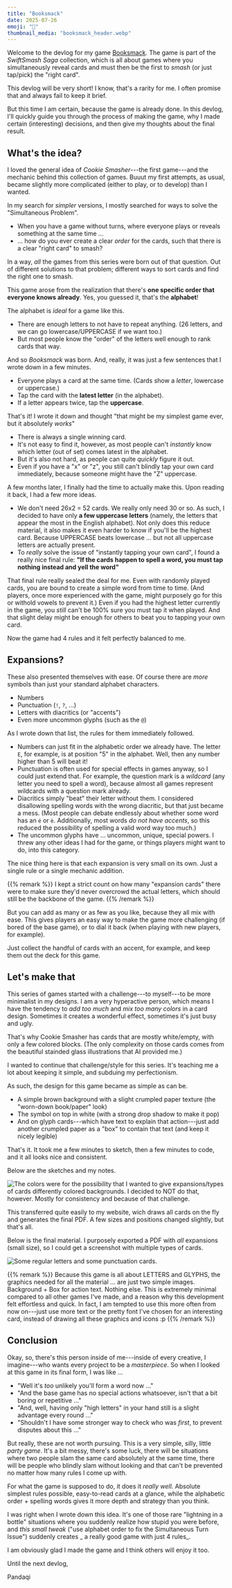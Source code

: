 ```yaml
---
title: "Booksmack"
date: 2025-07-26
emoji: "📖"
thumbnail_media: "booksmack_header.webp"
---
```


Welcome to the devlog for my game [Booksmack](https://pandaqi.com/swiftsmash-saga/tap/booksmack/). The game is part of the _SwiftSmash Saga_ collection, which is all about games where you simultaneously reveal cards and must then be the first to _smash_ (or just tap/pick) the "right card".

This devlog will be very short! I know, that's a rarity for me. I often promise that and always fail to keep it brief.

But this time I am certain, because the game is already done. In this devlog, I'll quickly guide you through the process of making the game, why I made certain (interesting) decisions, and then give my thoughts about the final result.

## What's the idea?

I loved the general idea of _Cookie Smasher_---the first game---and the mechanic behind this collection of games. Buuut my first attempts, as usual, became slightly more complicated (either to play, or to develop) than I wanted. 

In my search for _simpler_ versions, I mostly searched for ways to solve the "Simultaneous Problem".

* When you have a game without turns, where everyone plays or reveals something at the same time ...
* ... how do you ever create a clear _order_ for the cards, such that there is a clear "right card" to smash?

In a way, _all_ the games from this series were born out of that question. Out of different solutions to that problem; different ways to sort cards and find the right one to smash.

This game arose from the realization that there's **one specific order that everyone knows already**. Yes, you guessed it, that's the **alphabet**!

The alphabet is _ideal_ for a game like this.

* There are enough letters to not have to repeat anything. (26 letters, and we can go lowercase/UPPERCASE if we want too.)
* But most people know the "order" of the letters well enough to rank cards that way.

And so _Booksmack_ was born. And, really, it was just a few sentences that I wrote down in a few minutes.

* Everyone plays a card at the same time. (Cards show a _letter_, lowercase or uppercase.)
* Tap the card with the **latest letter** (in the alphabet).
* If a letter appears twice, tap the **uppercase**.

That's it! I wrote it down and thought "that might be my simplest game ever, but it absolutely _works_"

* There is always a single winning card.
* It's not easy to find it, however, as most people can't _instantly_ know which letter (out of set) comes latest in the alphabet.
* But it's also not hard, as people can quite _quickly_ figure it out.
* Even if you have a "x" or "z", you still can't blindly tap your own card immediately, because someone might have the "Z" uppercase.

A few months later, I finally had the time to actually make this. Upon reading it back, I had a few more ideas.

* We don't need 26x2 = 52 cards. We really only need 30 or so. As such, I decided to have only **a few uppercase letters** (namely, the letters that appear the most in the English alphabet). Not only does this reduce material, it also makes it even harder to know if you'll be the highest card. Because UPPERCASE beats lowercase ... but not all uppercase letters are actually present.
* To _really_ solve the issue of "instantly tapping your own card", I found a really nice final rule: **"If the cards happen to spell a word, you must tap nothing instead and yell the word"**

That final rule really sealed the deal for me. Even with randomly played cards, you are bound to create a simple word from time to time. (And players, once more experienced with the game, might purposely go for this or withold vowels to prevent it.) Even if you had the highest letter currently in the game, you _still_ can't be 100% sure you must tap it when played. And that slight delay might be enough for others to beat you to tapping your own card.

Now the game had 4 rules and it felt perfectly balanced to me.

## Expansions?

These also presented themselves with ease. Of course there are _more_ symbols than just your standard alphabet characters.

* Numbers
* Punctuation (`!`, `?`, ...)
* Letters with diacritics (or "accents")
* Even more uncommon glyphs (such as the `@`)

As I wrote down that list, the rules for them immediately followed.

* Numbers can just fit in the alphabetic order we already have. The letter `E`, for example, is at position "5" in the alphabet. Well, then any number higher than 5 will beat it!
* Punctuation is often used for special effects in games anyway, so I could just extend that. For example, the question mark is a _wildcard_ (any letter you need to spell a word), because almost all games represent wildcards with a question mark already.
* Diacritics simply "beat" their letter without them. I considered disallowing spelling words with the wrong diacritic, but that just became a mess. (Most people can debate endlessly about whether some word has an `é` or `è`. Additionally, most words _do not have accents_, so this reduced the possibility of spelling a valid word way too much.)
* The uncommon glyphs have ... uncommon, unique, special powers. I threw any other ideas I had for the game, or things players might want to do, into this category.

The nice thing here is that each expansion is very small on its own. Just a single rule or a single mechanic addition. 

{{% remark %}}
I kept a strict count on how many "expansion cards" there were to make sure they'd never overcrowd the actual letters, which should still be the backbone of the game.
{{% /remark %}}

But you can add as many or as few as you like, because they all mix with ease. This gives players an easy way to make the game more challenging (if bored of the base game), or to dial it back (when playing with new players, for example).

Just collect the handful of cards with an accent, for example, and keep them out the deck for this game.

## Let's make that

This series of games started with a challenge---to myself---to be more minimalist in my designs. I am a very hyperactive person, which means I have the tendency to _add too much_ and _mix too many colors_ in a card design. Sometimes it creates a wonderful effect, sometimes it's just busy and ugly.

That's why Cookie Smasher has cards that are mostly white/empty, with only a few colored blocks. (The only complexity on those cards comes from the beautiful stainded glass illustrations that AI provided me.)

I wanted to continue that challenge/style for this series. It's teaching me a lot about keeping it simple, and subduing my perfectionism.

As such, the design for this game became as simple as can be.

* A simple brown background with a slight crumpled paper texture (the "worn-down book/paper" look)
* The symbol on top in white (with a strong drop shadow to make it pop)
* And on glyph cards---which have text to explain that action---just add another crumpled paper as a "box" to contain that text (and keep it nicely legible)

That's it. It took me a few minutes to sketch, then a few minutes to code, and it all looks nice and consistent.

Below are the sketches and my notes.

![The colors were for the possibility that I wanted to give expansions/types of cards differently colored backgrounds. I decided to NOT do that, however. Mostly for consistency and because of that challenge.](booksmack_sketch.webp)

This transferred quite easily to my website, wich draws all cards on the fly and generates the final PDF. A few sizes and positions changed slightly, but that's all.

Below is the final material. I purposely exported a PDF with _all_ expansions (small size), so I could get a screenshot with multiple types of cards.

![Some regular letters and some punctuation cards.](booksmack_final_material.webp)

{{% remark %}}
Because this game is all about LETTERS and GLYPHS, the graphics needed for all the material ... are just two simple images. Background + Box for action text. Nothing else. This is extremely minimal compared to all other games I've made, and a reason why this development felt effortless and quick. In fact, I am tempted to use this more often from now on---just use more text or the pretty font I've chosen for an interesting card, instead of drawing all these graphics and icons :p
{{% /remark %}}

## Conclusion

Okay, so, there's this person inside of me---inside of every creative, I imagine---who wants every project to be a _masterpiece_. So when I looked at this game in its final form, I was like ...

* "Well it's _too_ unlikely you'll form a word now ..."
* "And the base game has no special actions whatsoever, isn't that a bit boring or repetitive ..."
* "And, well, having only "high letters" in your hand still is a slight advantage every round ..."
* "Shouldn't I have some stronger way to check who was _first_, to prevent disputes about this ..."

But really, these are not worth pursuing. This is a very simple, silly, little _party game_. It's a bit messy, there's some luck, there will be situations where two people slam the same card absolutely at the same time, there will be people who blindly slam without looking and that can't be prevented no matter how many rules I come up with.

For what the game is supposed to do, it does it _really well_. Absolute simplest rules possible, easy-to-read cards at a glance, while the alphabetic order + spelling words gives it more depth and strategy than you think.

I was right when I wrote down this idea. It's one of those rare "lightning in a bottle" situations where you suddenly realize how stupid you were before, and _this small tweak_ ("use alphabet order to fix the Simultaneous Turn Issue") suddenly creates _ a really good game with just 4 rules_.

I am obviously glad I made the game and I think others will enjoy it too.

Until the next devlog,

Pandaqi

